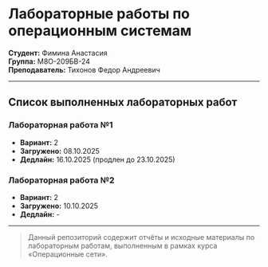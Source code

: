 # Лабораторные работы по операционным системам

**Студент:** Фимина Анастасия  
**Группа:** М8О-209БВ-24  
**Преподаватель:** Тихонов Федор Андреевич

---

## Список выполненных лабораторных работ

### Лабораторная работа №1  
- **Вариант:** 2
- **Загружено:** 08.10.2025
- **Дедлайн:** 16.10.2025 (продлен до 23.10.2025)  

### Лабораторная работа №2  
- **Вариант:** 2
- **Загружено:** 10.10.2025
- **Дедлайн:** - 

---

> Данный репозиторий содержит отчёты и исходные материалы по лабораторным работам, выполненным в рамках курса «Операционные сети».
